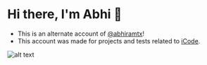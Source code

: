 # Hi there, I'm Abhi 👋

- This is an alternate account of [@abhiramtx](https://github.com/abhiramtx)!
- This account was made for projects and tests related to [iCode](https://icodeschool.com/plano109/).

![alt text](https://avatars.githubusercontent.com/u/183945757?s=400&u=3467fca1f28e040c82177f96a9c8493257c1f3ae&v=4)
